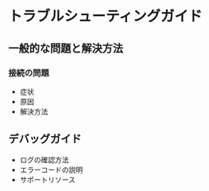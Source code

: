 # トラブルシューティングガイド

## 一般的な問題と解決方法

### 接続の問題
- 症状
- 原因
- 解決方法

## デバッグガイド
- ログの確認方法
- エラーコードの説明
- サポートリソース